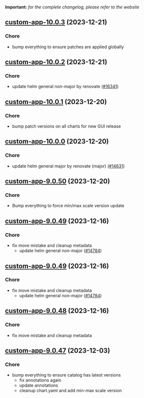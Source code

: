 **Important:**
*for the complete changelog, please refer to the website*




## [custom-app-10.0.3](https://github.com/truecharts/charts/compare/custom-app-10.0.2...custom-app-10.0.3) (2023-12-21)

### Chore

- bump everything to ensure patches are applied globally
  
  


## [custom-app-10.0.2](https://github.com/truecharts/charts/compare/custom-app-10.0.1...custom-app-10.0.2) (2023-12-21)

### Chore

- update helm general non-major by renovate ([#16341](https://github.com/truecharts/charts/issues/16341))
  
  


## [custom-app-10.0.1](https://github.com/truecharts/charts/compare/custom-app-10.0.0...custom-app-10.0.1) (2023-12-20)

### Chore

- bump patch versions on all charts for new GUI release
  
  


## [custom-app-10.0.0](https://github.com/truecharts/charts/compare/custom-app-9.0.50...custom-app-10.0.0) (2023-12-20)

### Chore

- update helm general major by renovate (major) ([#14631](https://github.com/truecharts/charts/issues/14631))
  
  


## [custom-app-9.0.50](https://github.com/truecharts/charts/compare/custom-app-9.0.49...custom-app-9.0.50) (2023-12-20)

### Chore

- Bump everything to force min/max scale version update
  
  


## [custom-app-9.0.49](https://github.com/truecharts/charts/compare/custom-app-9.0.47...custom-app-9.0.49) (2023-12-16)

### Chore

- fix move mistake and cleanup metadata
  - update helm general non-major ([#14784](https://github.com/truecharts/charts/issues/14784))
  
  


## [custom-app-9.0.49](https://github.com/truecharts/charts/compare/custom-app-9.0.47...custom-app-9.0.49) (2023-12-16)

### Chore

- fix move mistake and cleanup metadata
  - update helm general non-major ([#14784](https://github.com/truecharts/charts/issues/14784))
  
  


## [custom-app-9.0.48](https://github.com/truecharts/charts/compare/custom-app-9.0.47...custom-app-9.0.48) (2023-12-16)

### Chore

- fix move mistake and cleanup metadata
  
  


## [custom-app-9.0.47](https://github.com/truecharts/charts/compare/custom-app-9.0.46...custom-app-9.0.47) (2023-12-03)

### Chore

- bump everything to ensure catalog has latest versions
  - fix annotations again
  - update annotations
  - cleanup chart.yaml and add min-max scale version
  
  









